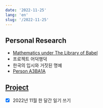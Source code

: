 ```yaml
---
date: '2022-11-25'
lang: 'en'
slug: '/2022-11-25'
---
```


## Personal Research

- [Mathematics under The Library of Babel](./../.././docs/pages/Mathematics%20under%20The%20Library%20of%20Babel.md)
- 프로젝트 어덕행덕
- 한국의 입시와 거짓된 명예
- [Person A3BA1A](./../.././docs/pages/Person%20A3BA1A.md)

## [Project](./../.././docs/pages/Project.md)

- [x] 2022년 11월 한 달간 일기 쓰기

<head>
  <html lang="en-US"/>
</head>
